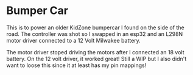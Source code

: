 # Bumper Car


This is to power an older KidZone bumpercar I found on the side of the road. The controller was shot so I swapped in an esp32 and an L298N motor driver connected to a 12 Volt Milwakee battery. 

The motor driver stoped driving the motors after I connected an 18 volt battery. On the 12 volt driver, it worked great! Still a WIP but I also didn't want to loose this since it at least has my pin mappings! 
